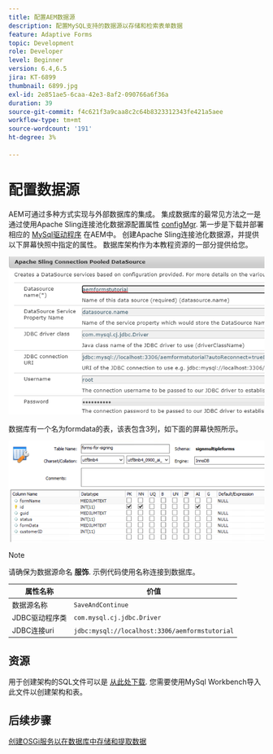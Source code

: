 ```yaml
---
title: 配置AEM数据源
description: 配置MySQL支持的数据源以存储和检索表单数据
feature: Adaptive Forms
topic: Development
role: Developer
level: Beginner
version: 6.4,6.5
jira: KT-6899
thumbnail: 6899.jpg
exl-id: 2e851ae5-6caa-42e3-8af2-090766a6f36a
duration: 39
source-git-commit: f4c621f3a9caa8c2c64b8323312343fe421a5aee
workflow-type: tm+mt
source-wordcount: '191'
ht-degree: 3%

---
```


# 配置数据源

AEM可通过多种方式实现与外部数据库的集成。 集成数据库的最常见方法之一是通过使用Apache Sling连接池化数据源配置属性 [configMgr](http://localhost:4502/system/console/configMgr).
第一步是下载并部署相应的 [MySql驱动程序](https://mvnrepository.com/artifact/mysql/mysql-connector-java) 在AEM中。
创建Apache Sling连接池化数据源，并提供以下屏幕快照中指定的属性。 数据库架构作为本教程资源的一部分提供给您。

![数据源](assets/data-source.PNG)

数据库有一个名为formdata的表，该表包含3列，如下面的屏幕快照所示。

![数据库](assets/data-base.PNG)


>[!NOTE]
>请确保为数据源命名 **服饰**. 示例代码使用名称连接到数据库。

| 属性名称 | 价值 |
| ------------------------|--------------------------------------- |
| 数据源名称 | `SaveAndContinue` |
| JDBC驱动程序类 | `com.mysql.cj.jdbc.Driver` |
| JDBC连接uri | `jdbc:mysql://localhost:3306/aemformstutorial` |

## 资源

用于创建架构的SQL文件可以是 [从此处下载](assets/sign-multiple-forms.sql). 您需要使用MySql Workbench导入此文件以创建架构和表。

## 后续步骤

[创建OSGi服务以在数据库中存储和提取数据](./create-osgi-service.md)
